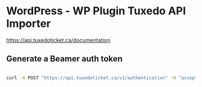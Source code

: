 # WordPress - WP Plugin Tuxedo API Importer

https://api.tuxedoticket.ca/documentation

## Generate a Beamer auth token

```bash

curl -X POST "https://api.tuxedoticket.ca/v1/authentication" -H "accept: application/json" -H "Content-Type: application/json" -d "{\"accountName\":\"tuxedo-denisepelletier"\",\"password\":\"XXX\",\"username\":\"tuxedo-denisepelletier-readonly\"}""

```